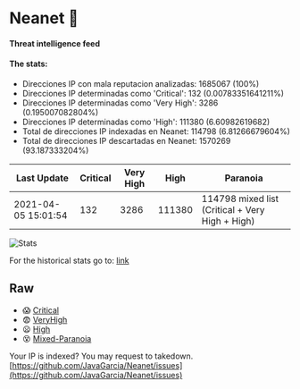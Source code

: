 # Neanet :hocho:
#### Threat intelligence feed
#### The stats:

- Direcciones IP con mala reputacion analizadas: 1685067 (100%)
- Direcciones IP determinadas como 'Critical':  132 (0.00783351641211%)
- Direcciones IP determinadas como 'Very High':  3286 (0.195007082804%)
- Direcciones IP determinadas como 'High':  111380 (6.60982619682)
- Total de direcciones IP indexadas en Neanet:  114798 (6.81266679604%)
- Total de direcciones IP descartadas en Neanet:  1570269 (93.187333204%)

| Last Update | Critical | Very High | High | Paranoia |
| --- | --- | --- | --- | --- |
| 2021-04-05 15:01:54 | 132 | 3286 | 111380 | 114798 mixed list (Critical + Very High + High)|

![Stats](https://docs.google.com/spreadsheets/d/e/2PACX-1vSnaNMIXVabIpDJjufMlzH7poXnshF3mgd8Is1g9ytUEzVsP5my4Trn8f-xkoLLQ38xpL3HtmUexLo6/pubchart?oid=501124687&format=image)

For the historical stats go to: [link](/stats.csv)
## Raw
- :scream: [Critical](https://raw.githubusercontent.com/JavaGarcia/Neanet/master/blacklists/neanet_critical.txt)
- :fearful: [VeryHigh](https://raw.githubusercontent.com/JavaGarcia/Neanet/master/blacklists/neanet_veryHigh.txtt)
- :frowning: [High](https://raw.githubusercontent.com/JavaGarcia/Neanet/master/blacklists/neanet_high.txt)
- :dizzy_face: [Mixed-Paranoia](https://raw.githubusercontent.com/JavaGarcia/Neanet/master/blacklists/neanet_all.txt)


Your IP is indexed? You may request to takedown. [https://github.com/JavaGarcia/Neanet/issues](https://github.com/JavaGarcia/Neanet/issues)






























































































































































































































































































































































































































































































































































































































































































































































































































































































































































































































































































































































































































































































































































































































































































































































































































































































































































































































































































































































































































































































































































































































































































































































































































































































































































































































































































































































































































































































































































































































































































































































































































































































































































































































































































































































































































































































































































































































































































































































































































































































































































































































































































































































































































































































































































































































































































































































































































































































































































































































































































































































































































































































































































































































































































































































































